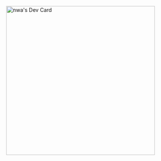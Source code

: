 <a href="https://app.daily.dev/nwa"><img src="https://api.daily.dev/devcards/6901e408930f48d0a76baedb7044630e.png?r=coo" width="400" alt="nwa's Dev Card"/></a>
